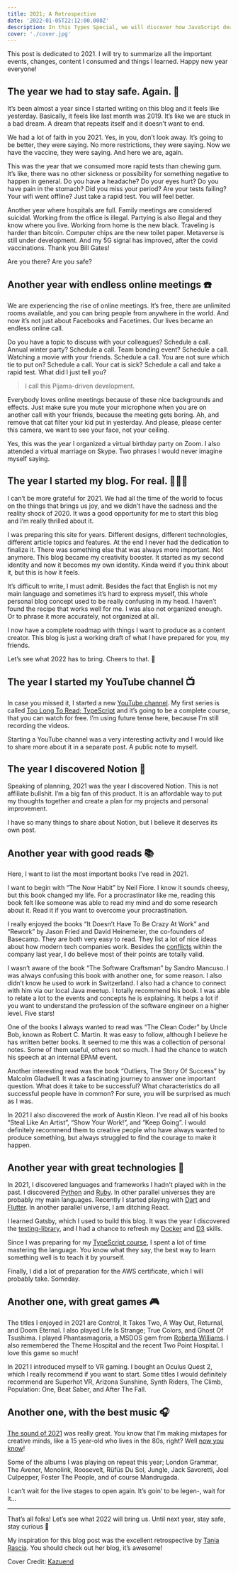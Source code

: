 ```yaml
---
title: 2021; A Retrospective
date: '2022-01-05T22:12:00.000Z'
description: In this Types Special, we will discover how JavaScript deals with types and how you can make your life simpler with TypeScript.
cover: './cover.jpg'
---
```

This post is dedicated to 2021. I will try to summarize all the important events, changes, content I consumed and things I learned. Happy new year everyone!

## The year we had to stay safe. Again. 🦠

It’s been almost a year since I started writing on this blog and it feels like yesterday. Basically, it feels like last month was 2019. It’s like we are stuck in a bad dream. A dream that repeats itself and it doesn’t want to end.

We had a lot of faith in you 2021. Yes, in you, don’t look away. It’s going to be better, they were saying. No more restrictions, they were saying. Now we have the vaccine, they were saying. And here we are, again.

This was the year that we consumed more rapid tests than chewing gum. It’s like, there was no other sickness or possibility for something negative to happen in general. Do you have a headache? Do your eyes hurt? Do you have pain in the stomach? Did you miss your period? Are your tests failing? Your wifi went offline? Just take a rapid test. You will feel better.

Another year where hospitals are full. Family meetings are considered suicidal. Working from the office is illegal. Partying is also illegal and they know where you live. Working from home is the new black. Traveling is harder than bitcoin. Computer chips are the new toilet paper. Metaverse is still under development. And my 5G signal has improved, after the covid vaccinations. Thank you Bill Gates!

Are you there? Are you safe?

## Another year with endless online meetings ☎️

We are experiencing the rise of online meetings. It’s free, there are unlimited rooms available, and you can bring people from anywhere in the world. And now it’s not just about Facebooks and Facetimes. Our lives became an endless online call.

Do you have a topic to discuss with your colleagues? Schedule a call. Annual winter party? Schedule a call. Team bonding event? Schedule a call. Watching a movie with your friends. Schedule a call. You are not sure which tie to put on? Schedule a call. Your cat is sick? Schedule a call and take a rapid test. What did I just tell you?

> I call this Pijama-driven development.
> 

Everybody loves online meetings because of these nice backgrounds and effects. Just make sure you mute your microphone when you are on another call with your friends, because the meeting gets boring. Ah, and remove that cat filter your kid put in yesterday. And please, please center this camera, we want to see your face, not your ceiling.

Yes, this was the year I organized a virtual birthday party on Zoom. I also attended a virtual marriage on Skype. Two phrases I would never imagine myself saying. 

## The year I started my blog. For real. 👨🏼‍💻

I can’t be more grateful for 2021. We had all the time of the world to focus on the things that brings us joy, and we didn’t have the sadness and the reality shock of 2020. It was a good opportunity for me to start this blog and I’m really thrilled about it.

I was preparing this site for years. Different designs, different technologies, different article topics and features. At the end I never had the dedication to finalize it. There was something else that was always more important. Not anymore. This blog became my creativity booster. It started as my second identity and now it becomes my own identity. Kinda weird if you think about it, but this is how it feels.

It’s difficult to write, I must admit. Besides the fact that English is not my main language and sometimes it’s hard to express myself, this whole personal blog concept used to be really confusing in my head. I haven’t found the recipe that works well for me. I was also not organized enough. Or to phrase it more accurately, not organized at all.

I now have a complete roadmap with things I want to produce as a content creator. This blog is just a working draft of what I have prepared for you, my friends. 

Let’s see what 2022 has to bring. Cheers to that. 🥂

## The year I started my YouTube channel 📺

In case you missed it, I started a new [YouTube channel](https://www.youtube.com/channel/UCdUj8NuSRk8M-0gem5lTUlA). My first series is called [Too Long To Read; TypeScript](https://youtube.com/playlist?list=PL73mkIDIrfyPKjkJ1V151lcgGEDHs3tgG) and it’s going to be a complete course, that you can watch for free. I’m using future tense here, because I’m still recording the videos.

Starting a YouTube channel was a very interesting activity and I would like to share more about it in a separate post. A public note to myself.

## The year I discovered Notion 📝

Speaking of planning, 2021 was the year I discovered Notion. This is not affiliate bullshit. I’m a big fan of this product. It is an affordable way to put my thoughts together and create a plan for my projects and personal improvement.

I have so many things to share about Notion, but I believe it deserves its own post.

## Another year with good reads 📚

Here, I want to list the most important books I’ve read in 2021.

I want to begin with “The Now Habit” by Neil Fiore. I know it sounds cheesy, but this book changed my life. For a procrastinator like me, reading this book felt like someone was able to read my mind and do some research about it. Read it if you want to overcome your procrastination.

I really enjoyed the books “It Doesn’t Have To Be Crazy At Work” and “Rework” by Jason Fried and David Heinemeier, the co-founders of Basecamp. They are both very easy to read. They list a lot of nice ideas about how modern tech companies work. Besides the [conflicts](https://www.theverge.com/2021/5/3/22418208/basecamp-all-hands-meeting-employee-resignations-buyouts-implosion) within the company last year, I do believe most of their points are totally valid.

I wasn’t aware of the book “The Software Craftsman” by Sandro Mancuso. I was always confusing this book with another one, for some reason. I also didn’t know he used to work in Switzerland. I also had a chance to connect with him via our local Java meetup. I totally recommend his book. I was able to relate a lot to the events and concepts he is explaining. It helps a lot if you want to understand the profession of the software engineer on a higher level. Five stars!

One of the books I always wanted to read was “The Clean Coder” by Uncle Bob, known as Robert C. Martin. It was easy to follow, although I believe he has written better books. It seemed to me this was a collection of personal notes. Some of them useful, others not so much. I had the chance to watch his speech at an internal EPAM event.

Another interesting read was the book “Outliers, The Story Of Success” by Malcolm Gladwell. It was a fascinating journey to answer one important question. What does it take to be successful? What characteristics do all successful people have in common? For sure, you will be surprised as much as I was.

In 2021 I also discovered the work of Austin Kleon. I’ve read all of his books “Steal Like An Artist”, “Show Your Work!”, and “Keep Going”. I would definitely recommend them to creative people who have always wanted to produce something, but always struggled to find the courage to make it happen.

## Another year with great technologies 🔭

In 2021, I discovered languages and frameworks I hadn't played with in the past. I discovered [Python](https://www.python.org) and [Ruby](https://www.ruby-lang.org/en/). In other parallel universes they are probably my main languages. Recently I started playing with [Dart](https://dart.dev) and [Flutter](https://flutter.dev). In another parallel universe, I am ditching React.

I learned Gatsby, which I used to build this blog. It was the year I discovered the [testing-library](https://testing-library.com), and I had a chance to refresh my [Docker](https://www.docker.com) and [D3](https://d3js.org) skills.

Since I was preparing for my [TypeScript course](https://www.youtube.com/watch?v=D_0KI6SePcA&list=PL73mkIDIrfyPKjkJ1V151lcgGEDHs3tgG), I spent a lot of time mastering the language. You know what they say, the best way to learn something well is to teach it by yourself.

Finally, I did a lot of preparation for the AWS certificate, which I will probably take. Someday.

## Another one, with great games 🎮

The titles I enjoyed in 2021 are Control, It Takes Two, A Way Out, Returnal, and Doom Eternal. I also played Life Is Strange; True Colors, and Ghost Of Tsushima. I played Phantasmagoria, a MSDOS gem from [Roberta Williams](https://www.google.com/search?client=safari&rls=en&sxsrf=AOaemvJPaZVjCKlKEN3z1XeU3kgnY0cfRA:1641376880825&q=Roberta+Williams&stick=H4sIAAAAAAAAAOPgE-LUz9U3MDO2MC9TAjMN83JNsrWUs5Ot9JPL0vWT83MLSktSi-LLMlNS89MTc1OtUlKLM9PzUosWsQoE5SelFpUkKoRn5uRkJuYW72BlBABe4xkMUwAAAA&sa=X&ved=2ahUKEwjBz7GvrZr1AhX5_bsIHbC5DYkQmxMoAXoECDUQAw). I also remembered the Theme Hospital and the recent Two Point Hospital. I love this game so much!

In 2021 I introduced myself to VR gaming. I bought an Oculus Quest 2, which I really recommend if you want to start. Some titles I would definitely recommend are Superhot VR, Arizona Sunshine, Synth Riders, The Climb, Population: One, Beat Saber, and After The Fall.

## Another one, with the best music 🎧

[The sound of 2021](https://open.spotify.com/playlist/3BcoT8k0wjINDe1xF9VU8l?si=302de71e66794df2) was really great. You know that I’m making mixtapes for creative minds, like a 15 year-old who lives in the 80s, right? Well [now you know](https://nicotsou.com/music-for-creative-minds/)!

Some of the albums I was playing on repeat this year; London Grammar, The Avener, Monolink, Roosevelt, Rüfüs Du Sol, Jungle, Jack Savoretti, Joel Culpepper, Foster The People, and of course Mandrugada.

I can’t wait for the live stages to open again. It’s goin’ to be legen-, wait for it...

---

That’s all folks! Let’s see what 2022 will bring us. Until next year, stay safe, stay curious 🙂

My inspiration for this blog post was the excellent retrospective by [Tania Rascia](https://www.taniarascia.com/2021-into-2022/). You should check out her blog, it’s awesome!

Cover Credit: [Kazuend](https://unsplash.com/photos/tsMVvBbpyGM)